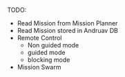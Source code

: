 TODO:

* Read Mission from Mission Planner
* Read Mission stored in Andruav DB
* Remote Control
    - Non guided mode
    - guided mode
    - blocking mode
* Mission Swarm


